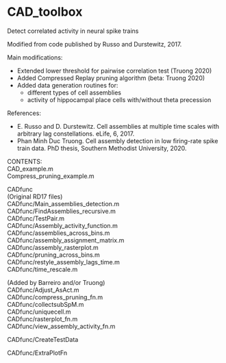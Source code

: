 # CAD_toolbox
Detect correlated activity in neural spike trains

Modified from code published by Russo and Durstewitz, 2017.

Main modifications:
  - Extended lower threshold for pairwise correlation test (Truong 2020)  
  - Added Compressed Replay pruning algorithm (beta: Truong 2020)    
  - Added data generation routines for:    
      - different types of cell assemblies        
      - activity of hippocampal place cells with/without theta precession  

References:  
  - E. Russo and D. Durstewitz. Cell assemblies at multiple time scales with arbitrary lag constellations. eLife, 6, 2017.   
  - Phan Minh Duc Truong. Cell assembly detection in low firing-rate spike train data. PhD thesis, Southern Methodist University, 2020.  
  
CONTENTS:  
CAD_example.m  
Compress_pruning_example.m  

CADfunc   
  (Original RD17 files)  
  CADfunc/Main_assemblies_detection.m  
  CADfunc/FindAssemblies_recursive.m  
  CADfunc/TestPair.m  
  CADfunc/Assembly_activity_function.m  
  CADfunc/assemblies_across_bins.m  
  CADfunc/assembly_assignment_matrix.m  
  CADfunc/assembly_rasterplot.m  
  CADfunc/pruning_across_bins.m  
  CADfunc/restyle_assembly_lags_time.m  
  CADfunc/time_rescale.m  
  
  (Added by Barreiro and/or Truong)  
  CADfunc/Adjust_AsAct.m  
  CADfunc/compress_pruning_fn.m  
  CADfunc/collectsubSpM.m  
  CADfunc/uniquecell.m  
  CADfunc/rasterplot_fn.m  
  CADfunc/view_assembly_activity_fn.m
  
CADfunc/CreateTestData

CADfunc/ExtraPlotFn

